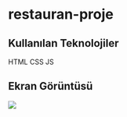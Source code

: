 <h1> restauran-proje </h1>

<h2> Kullanılan Teknolojiler </h2>

HTML CSS JS

<h2> Ekran Görüntüsü </h2>
 
![](ekran-restaurant.gif)